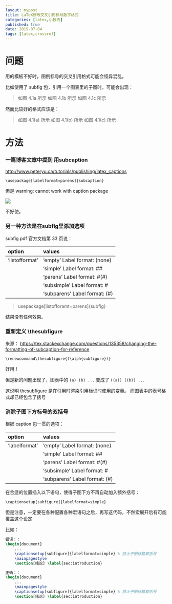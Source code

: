 ```yaml
---
layout: mypost
title: LaTeX修改交叉引用标号数字格式
categories: [latex,小技巧]
published: true
date: 2019-07-04
tags: [latex,crossref]
---
```


# 问题

用的模板不好时，图例标号的交叉引用格式可能会怪异混乱。

比如使用了 subfig 包，引用一个图表里的子图时，可能会出现：

> 如图 4.1a 所示
> 如图 4.1b 所示
> 如图 4.1c 所示

然而比较好的格式应该是：

> 如图 4.1(a) 所示
> 如图 4.1(b) 所示
> 如图 4.1(c) 所示


# 方法

### 一篇博客文章中提到 用subcaption 

http://www.peteryu.ca/tutorials/publishing/latex_captions

    \usepackage[labelformat=parens]{subcaption}

但是 warning: cannot work with caption package

![](subcaption.png)

不好使。

### 另一种方法是在subfig里添加选项


subfig.pdf 官方文档第 33 页说：

| option | values |
| :-- | :-- |
| ‘listofformat’ | ‘empty’ Label format: (none)   |
|                | ‘simple’ Label format: ##   |
|                | ‘parens’ Label format: #(#)   |
|                | ‘subsimple’ Label format: #   |
|                | ‘subparens’ Label format: (#)   |


> usepackage[listofforamt=parens]{subfig}

结果没有任何效果。


### 重新定义 \thesubfigure

来源： https://tex.stackexchange.com/questions/135358/changing-the-formatting-of-subcaption-for-reference

    \renewcommand\thesubfigure{(\alph{subfigure})}

好用！

但是新的问题出现了，图表中的 `(a) (b) ...` 变成了 `((a)) ((b)) ...`

这说明 thesubfigure 是在引用时渲染引用标识时使用的变量。
而图表中的表号格式却已经包含了括号

### 消除子图下方标号的双括号

根据 caption 包一贯的选项：

| option | values |
| :-- | :-- |
| ‘labelformat’ | ‘empty’ Label format: (none)   |
|               | ‘simple’ Label format: ##   |
|               | ‘parens’ Label format: #(#)   |
|               | ‘subsimple’ Label format: #   |
|               | ‘subparens’ Label format: (#)   |

在合适的位置插入以下语句，使得子图下方不再自动加入额外括号：

`\captionsetup[subfigure]{labelformat=simple}`

但是注意，一定要在各种配置各种宏语句之后，再写这代码，不然宏展开后有可能覆盖这个设定

比如：

```tex
错误：：
\begin{document}
    ...
    \captionsetup[subfigure]{labelformat=simple} % 防止子图标题双括号
    \mainpagestyle
    \section[绪论] \label{sec:introduction}
```


```tex
正确：：
\begin{document}
    ...
    \mainpagestyle
    \captionsetup[subfigure]{labelformat=simple} % 防止子图标题双括号
    \section[绪论] \label{sec:introduction}
```